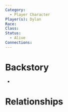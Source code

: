 ```yaml
---
Category:
  - Player Character
Player(s): Dylan
Race: 
Class: 
Status:
  - Alive
Connections:
---
```

# Backstory

- 

# Relationships
